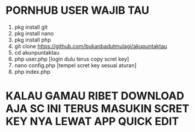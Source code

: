 # PORNHUB USER WAJIB TAU
1. pkg install git
2. pkg install nano
3. pkg install php
4. git clone https://github.com/bukanbadutmulagi/akupuntaktau
5. cd akunpuntaktau
6. php user.php [login dulu terus copy scret key]
7. nano config.php [tempel scret key sesuai aturan]
8. php index.php

# KALAU GAMAU RIBET DOWNLOAD AJA SC INI TERUS MASUKIN SCRET KEY NYA LEWAT APP QUICK EDIT
